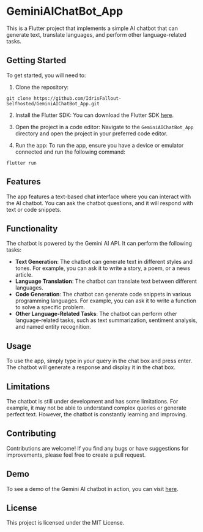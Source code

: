 # GeminiAIChatBot_App

This is a Flutter project that implements a simple AI chatbot that can generate text, translate languages, and perform other language-related tasks.

## Getting Started

To get started, you will need to:

1. Clone the repository:
```
git clone https://github.com/IdrisFallout-Selfhosted/GeminiAIChatBot_App.git
```

2. Install the Flutter SDK:
You can download the Flutter SDK [here](https://flutter.dev/docs/get-started/install).

3. Open the project in a code editor:
Navigate to the `GeminiAIChatBot_App` directory and open the project in your preferred code editor.

4. Run the app:
To run the app, ensure you have a device or emulator connected and run the following command:
```
flutter run
```

## Features

The app features a text-based chat interface where you can interact with the AI chatbot. You can ask the chatbot questions, and it will respond with text or code snippets.

## Functionality

The chatbot is powered by the Gemini AI API. It can perform the following tasks:

* **Text Generation**: The chatbot can generate text in different styles and tones. For example, you can ask it to write a story, a poem, or a news article.
* **Language Translation**: The chatbot can translate text between different languages.
* **Code Generation**: The chatbot can generate code snippets in various programming languages. For example, you can ask it to write a function to solve a specific problem.
* **Other Language-Related Tasks**: The chatbot can perform other language-related tasks, such as text summarization, sentiment analysis, and named entity recognition.

## Usage

To use the app, simply type in your query in the chat box and press enter. The chatbot will generate a response and display it in the chat box.

## Limitations

The chatbot is still under development and has some limitations. For example, it may not be able to understand complex queries or generate perfect text. However, the chatbot is constantly learning and improving.

## Contributing

Contributions are welcome! If you find any bugs or have suggestions for improvements, please feel free to create a pull request.

## Demo

To see a demo of the Gemini AI chatbot in action, you can visit [here](https://chat.waithakasam.com).

## License

This project is licensed under the MIT License.
